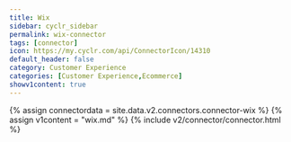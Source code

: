 ```yaml
---
title: Wix
sidebar: cyclr_sidebar
permalink: wix-connector
tags: [connector]
icon: https://my.cyclr.com/api/ConnectorIcon/14310
default_header: false
category: Customer Experience
categories: [Customer Experience,Ecommerce]
showv1content: true
---
```

{% assign connectordata = site.data.v2.connectors.connector-wix %}
{% assign v1content = "wix.md" %}
{% include v2/connector/connector.html %}	